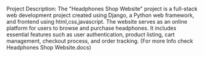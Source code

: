 Project Description:
The "Headphones Shop Website" project is a full-stack web development project created using Django, a Python web framework, and frontend using html,css,javascript. The website serves as an online platform for users to browse and purchase headphones. It includes essential features such as user authentication, product listing, cart management, checkout process, and order tracking.
(For more Info check Headphones Shop Website.docs) 
